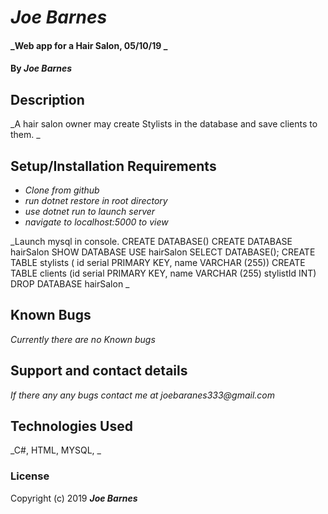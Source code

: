 # _Joe Barnes_

#### _Web app for a Hair Salon, 05/10/19 _

#### By _**Joe Barnes**_

## Description

_A hair salon owner may create Stylists in the database and save clients to them. _

## Setup/Installation Requirements

* _Clone from github_
* _run dotnet restore in root directory_
* _use dotnet run to launch server_
* _navigate to localhost:5000 to view_


_Launch mysql in console. 
CREATE DATABASE()
CREATE DATABASE hairSalon
SHOW DATABASE
USE hairSalon
SELECT DATABASE();
CREATE TABLE stylists ( id serial PRIMARY KEY, name VARCHAR (255))
CREATE TABLE clients (id serial PRIMARY KEY, name VARCHAR (255) stylistId INT)
DROP DATABASE hairSalon
_

## Known Bugs

_Currently there are no Known bugs_

## Support and contact details

_If there any any bugs contact me at joebaranes333@gmail.com_

## Technologies Used

_C#, HTML, MYSQL, _

### License

Copyright (c) 2019 **_Joe Barnes_**